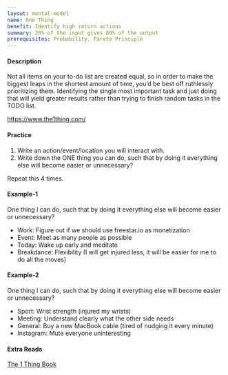 ```yaml
---
layout: mental-model
name: One Thing
benefit: Identify high return actions
summary: 20% of the input gives 80% of the output
prerequisites: Probability, Pareto Principle
---
```


#### Description

Not all items on your to-do list are created equal, so in order to make the biggest leaps in the shortest amount of time, you’d be best off ruthlessly prioritizing them. Identifying the single most important task and just doing that will yield greater results rather than trying to finish random tasks in the TODO list.

https://www.the1thing.com/

#### Practice

1. Write an action/event/location you will interact with.
2. Write down the ONE thing you can do, such that by doing it everything else will become easier or unnecessary?

Repeat this 4 times.

#### Example-1

One thing I can do, such that by doing it everything else will become easier or unnecessary?
- Work: Figure out if we should use freestar.io as monetization
- Event: Meet as many people as possible
- Today: Wake up early and meditate
- Breakdance: Flexibility (I will get injured less, it will be easier for me to do all the moves)

#### Example-2

One thing I can do, such that by doing it everything else will become easier or unnecessary?
- Sport: Wrist strength (injured my wrists)
- Meeting: Understand clearly what the other side needs
- General: Buy a new MacBook cable (tired of nudging it every minute)
- Instagram: Mute everyone uninteresting

#### Extra Reads

[The 1 Thing Book](https://www.the1thing.com/)
